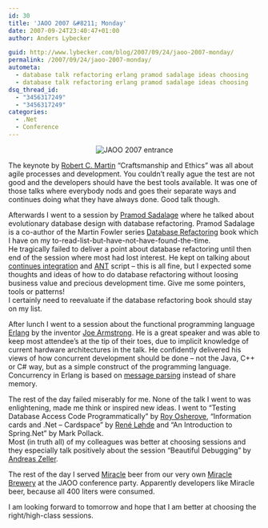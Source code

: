 ```yaml
---
id: 30
title: 'JAOO 2007 &#8211; Monday'
date: 2007-09-24T23:40:47+01:00
author: Anders Lybecker

guid: http://www.lybecker.com/blog/2007/09/24/jaoo-2007-monday/
permalink: /2007/09/24/jaoo-2007-monday/
autometa:
  - database talk refactoring erlang pramod sadalage ideas choosing
  - database talk refactoring erlang pramod sadalage ideas choosing
dsq_thread_id:
  - "3456317249"
  - "3456317249"
categories:
  - .Net
  - Conference
---
```

<p style="text-align: center">
  <img src="http://www.lybecker.com/blog/wp-content/jaoo2007entrance.jpg" alt="JAOO 2007 entrance" />
</p>

The keynote by [Robert C. Martin](http://en.wikipedia.org/wiki/Robert_Cecil_Martin "Robert C. Martin on Wikipedia") &#8220;Craftsmanship and Ethics&#8221; was all about agile processes and development. You couldn’t really ague the test are not good and the developers should have the best tools available. It was one of those talks where everybody nods and goes their separate ways and continues doing what they have always done. Good talk though.

Afterwards I went to a session by [Pramod Sadalage](http://www.sadalage.com/ "Pramod Sadalage's blog") where he talked about evolutionary database design with database refactoring. Pramod Sadalage is a co-author of the Martin Fowler series [Database Refactoring](http://www.amazon.com/gp/product/0321293533?ie=UTF8&tag=agiledba-20&linkCode=as2&camp=1789&creative=9325&creativeASIN=0321293533 "Refactoring Databases book on Amazon.com") book which I have on my to-read-list-but-have-not-have-found-the-time.  
He tragically failed to deliver a point about database refactoring until then end of the session where most had lost interest. He kept on talking about [continues integration](http://martinfowler.com/articles/continuousIntegration.html "The original thoughts on continues integration by Martin Fowler") and [ANT](http://ant.apache.org/ "Apache ANT") script – this is all fine, but I expected some thoughts and ideas of how to do database refactoring without loosing business value and precious development time. Give me some pointers, tools or patterns!  
I certainly need to reevaluate if the database refactoring book should stay on my list.

After lunch I went to a session about the functional programming language [Erlang](http://en.wikipedia.org/wiki/Erlang_(programming_language) "Erlang on Wikipedia") by the inventor [Joe Armstrong](http://armstrongonsoftware.blogspot.com/ "Joe Armstrings blog"). He is a great speaker and was able to keep most attendee’s at the tip of their toes, due to implicit knowledge of current hardware architectures in the talk. He confidently delivered his views of how concurrent development should be done – not the Java, C++ or C# way, but as a simple construct of the programming language. Concurrency in Erlang is based on [message parsing](http://en.wikipedia.org/wiki/Message_passing "Message parsing explained on Wikipedia") instead of share memory.

The rest of the day failed miserably for me. None of the talk I went to was enlightening, made me think or inspired new ideas. I went to &#8220;Testing Database Access Code Programmatically&#8221; by [Roy Osherove](http://www.iserializable.com "Roy Osherove's blog"), &#8220;Information cards and .Net &#8211; Cardspace&#8221; by [René Løhde](http://blogs.msdn.com/renel/ "René Løhde's blog") and &#8220;An Introduction to Spring.Net&#8221; by Mark Pollack.  
Most (in truth all) of my colleagues was better at choosing sessions and they especially talk positively about the session &#8220;Beautiful Debugging&#8221; by [Andreas Zeller](http://www.st.cs.uni-sb.de/zeller/ "About Andreas Zeller").

The rest of the day I served [Miracle](http://www.miracleas.dk/ "Miracle - my employer") beer from our very own [Miracle Brewery](http://www.miraclebreweries.dk/ "Miracle Breweries") at the JAOO conference party. Apparently developers like Miracle beer, because all 400 liters were consumed.

I am looking forward to tomorrow and hope that I am better at choosing the right/high-class sessions.